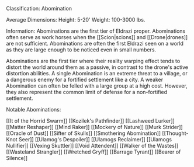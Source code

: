 Classification: Abomination

Average Dimensions: 
	Height: 5-20'
	Weight: 100-3000 lbs.

Information: 
 Abominations are the first tier of Eldrazi proper. Abominations often serve as work horses when the [[Scion|scions]] and [[Drone|drones]] are not sufficient. Abominations are often the first Eldrazi seen on a world as they are large enough to be noticed even in small numbers.

  Abominations are the first tier where their reality warping effect tends to distort the world around them as a passive, in contrast to the drone's active distortion abilities. A single Abomination is an extreme threat to a village, or a dangerous enemy for a fortified settlement like a city. A weaker Abomination can often be felled with a large group at a high cost. However, they also represent the common limit of defense for a non-fortified settlement.

Notable Abominations:

[[It of the Horrid Swarm]]
[[Kozilek's Pathfinder]]
[[Lashweed Lurker]]
[[Matter Reshaper]]
[[Mind Raker]]
[[Mockery of Nature]]
[[Murk Strider]]
[[Oracle of Dust]]
[[Sifter of Skulls]]
[[Smothering Abomination]]
[[Thought-Knot Seer]]
[[Ulamog's Despoiler]]
[[Ulamogs Reclaimer]]
[[Ulamogs Nullifier]]
[[Vexing Skuttler]]
[[Void Attendent]]
[[Walker of the Wastes]]
[[Wasteland Strangler]]
[[Wretched Gryff]]
[[Barrage Tyrant]]
[[Bearer of Silence]]